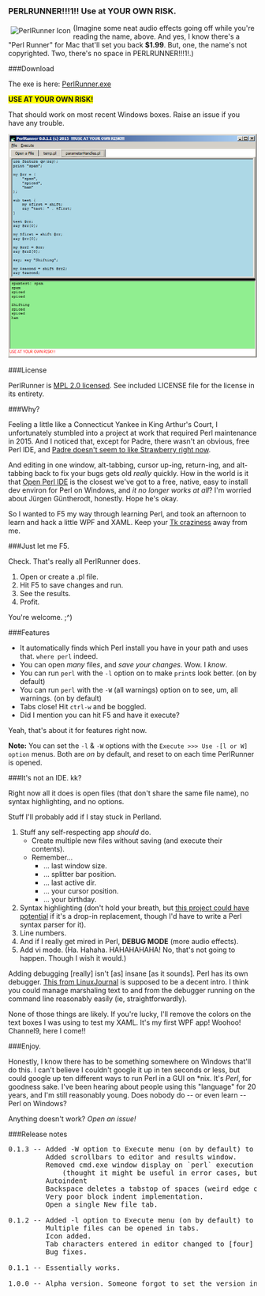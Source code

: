 ### PERLRUNNER!!!1!! Use at YOUR OWN RISK.

<img alt="PerlRunner Icon" src="https://raw.githubusercontent.com/ruffin--/PerlRunner/master/PerlRunner/camel.ico" style="float:left;margin:5px"> (Imagine some neat audio effects going off while you're reading the name, above. And yes, I know there's a "Perl Runner" for Mac that'll set you back **$1.99**. But, one, the name's not copyrighted. Two, there's no space in PERLRUNNER!!!1!.)

###Download

The exe is here: [PerlRunner.exe](https://github.com/ruffin--/PerlRunner/raw/master/PerlRunner/bin/Debug/PerlRunner.exe)

<span style="background-color:yellow">**USE AT YOUR OWN RISK!**</span>

That should work on most recent Windows boxes. Raise an issue if you have any trouble.

![Screenshot of PERLRUNNER!!!1!!](https://raw.githubusercontent.com/ruffin--/PerlRunner/master/screenshots/runner1.png)

###License

PerlRunner is [MPL 2.0 licensed](https://www.mozilla.org/MPL/2.0/). See included LICENSE file for the license in its entirety.

###Why?

Feeling a little like a Connecticut Yankee in King Arthur's Court, I unfortunately stumbled into a project at work that required Perl maintenance in 2015. And I noticed that, except for Padre, there wasn't an obvious, free Perl IDE, and [Padre doesn't seem to like Strawberry right now](http://myfreakinname.blogspot.com/2015/01/continued-misadventures-in-perl.html#padrefail).

And editing in one window, alt-tabbing, cursor up-ing, return-ing, and alt-tabbing back to fix your bugs gets old *really* quickly. How in the world is it that [Open Perl IDE](http://open-perl-ide.sourceforge.net/) is the closest we've got to a free, native, easy to install dev environ for Perl on Windows, and *it no longer works at all*? I'm worried about Jürgen Güntherodt, honestly. Hope he's okay.

So I wanted to F5 my way through learning Perl, and took an afternoon to learn and hack a little WPF and XAML. Keep your [Tk craziness](http://ptkdb.sourceforge.net/demo.html) away from me.

###Just let me F5.

Check. That's really all PerlRunner does.

1. Open or create a .pl file.
2. Hit F5 to save changes and run.
3. See the results.
4. Profit.

You're welcome. ;^)

###Features

* It automatically finds which Perl install you have in your path and uses that. `where perl` indeed.
* You can open *many* file*s*, and *save your changes*. Wow. I *know*.
* You can run `perl` with the `-l` option on to make `print`s look better. (on by default)
* You can run `perl` with the `-W` (all warnings) option on to see, um, all warnings. (on by default)
* Tabs close! Hit `ctrl-w` and be boggled.
* Did I mention you can hit F5 and have it execute?

Yeah, that's about it for features right now.

**Note:** You can set the `-l` &amp; `-W` options with the `Execute >>> Use -[l or W] option` menus. Both are *on* by default, and reset to on each time PerlRunner is opened. 

###It's not an IDE. kk?

Right now all it does is open files (that don't share the same file name), no syntax highlighting, and no options.

Stuff I'll probably add if I stay stuck in Perlland.

1. Stuff any self-respecting app *should* do.
    * Create multiple new files without saving (and execute their contents).
    * Remember...
	    * ... last window size.
    	* ... splitter bar position.
    	* ... last active dir.
    	* ... your cursor position.
    	* ... your birthday.
2. Syntax highlighting (don't hold your breath, but [this project could have potential](https://github.com/PavelTorgashov/FastColoredTextBox) if it's a drop-in replacement, though I'd have to write a Perl syntax parser for it).
3. Line numbers.
4. And if I really get mired in Perl, **DEBUG MODE** (more audio effects).
5. Add vi mode. (Ha. Hahaha. HAHAHAHAHA! No, that's not going to happen. Though I wish it would.)

Adding debugging [really] isn't [as] insane [as it sounds]. Perl has its own debugger. [This from LinuxJournal](http://www.linuxjournal.com/article/2484) is supposed to be a decent intro. I think you could manage marshaling text to and from the debugger running on the command line reasonably easily (ie, straightforwardly).

None of those things are likely. If you're lucky, I'll remove the colors on the text boxes I was using to test my XAML. It's my first WPF app! Woohoo! Channel9, here I come!!

###Enjoy.

Honestly, I know there has to be something somewhere on Windows that'll do this. I can't believe I couldn't google it up in ten seconds or less, but could google up ten different ways to run Perl in a GUI on \*nix. It's *Perl*, for goodness sake. I've been hearing about people using this "language" for 20 years, and I'm still reasonably young. Does nobody do -- or even learn -- Perl on Windows?

Anything doesn't work? *Open an issue!*

###Release notes

<pre>0.1.3 -- Added -W option to Execute menu (on by default) to add warnings to output window after standard return is inserted.
         Added scrollbars to editor and results window.
         Removed cmd.exe window display on `perl` execution
             (thought it might be useful in error cases, but it's just distracting).
         Autoindent
         Backspace deletes a tabstop of spaces (weird edge cases remain)
         Very poor block indent implementation.
         Open a single New file tab.

0.1.2 -- Added -l option to Execute menu (on by default) to add newlines to `print` statements.
         Multiple files can be opened in tabs.
         Icon added.
         Tab characters entered in editor changed to [four] spaces.
         Bug fixes. 

0.1.1 -- Essentially works.

1.0.0 -- Alpha version. Someone forgot to set the version in the assembly information.
</pre>